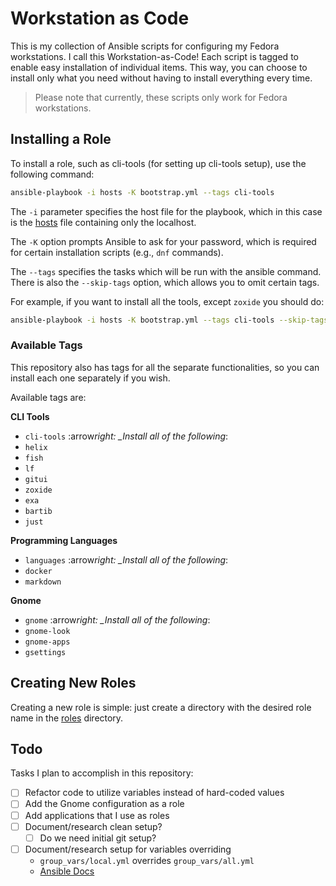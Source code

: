 # Workstation as Code

This is my collection of Ansible scripts for configuring my Fedora
workstations. I call this Workstation-as-Code! Each script is tagged to enable
easy installation of individual items. This way, you can choose to install only
what you need without having to install everything every time.

> Please note that currently, these scripts only work for Fedora workstations.

## Installing a Role

To install a role, such as cli-tools (for setting up cli-tools setup), use the
following command:

```bash
ansible-playbook -i hosts -K bootstrap.yml --tags cli-tools
```

The `-i` parameter specifies the host file for the playbook, which in this case
is the [hosts](/hosts) file containing only the localhost.

The `-K` option prompts Ansible to ask for your password, which is required for
certain installation scripts (e.g., `dnf` commands).

The `--tags` specifies the tasks which will be run with the ansible command.
There is also the `--skip-tags` option, which allows you to omit certain tags.

For example, if you want to install all the tools, except `zoxide` you should
do:

```bash
ansible-playbook -i hosts -K bootstrap.yml --tags cli-tools --skip-tags zoxide
```

### Available Tags

This repository also has tags for all the separate functionalities, so you can
install each one separately if you wish.

Available tags are:

**CLI Tools**

- `cli-tools` :arrow*right: \_Install all of the following*:
- `helix`
- `fish`
- `lf`
- `gitui`
- `zoxide`
- `exa`
- `bartib`
- `just`

**Programming Languages**

- `languages` :arrow*right: \_Install all of the following*:
- `docker`
- `markdown`

**Gnome**

- `gnome` :arrow*right: \_Install all of the following*:
- `gnome-look`
- `gnome-apps`
- `gsettings`

## Creating New Roles

Creating a new role is simple: just create a directory with the desired role
name in the [roles](/roles) directory.

## Todo

Tasks I plan to accomplish in this repository:

- [ ] Refactor code to utilize variables instead of hard-coded values
- [ ] Add the Gnome configuration as a role
- [ ] Add applications that I use as roles
- [ ] Document/research clean setup?
  - [ ] Do we need initial git setup?
- [ ] Document/research setup for variables overriding
  - `group_vars/local.yml` overrides `group_vars/all.yml`
  - [Ansible Docs](https://docs.ansible.com/ansible/latest/playbook_guide/playbooks_variables.html)
